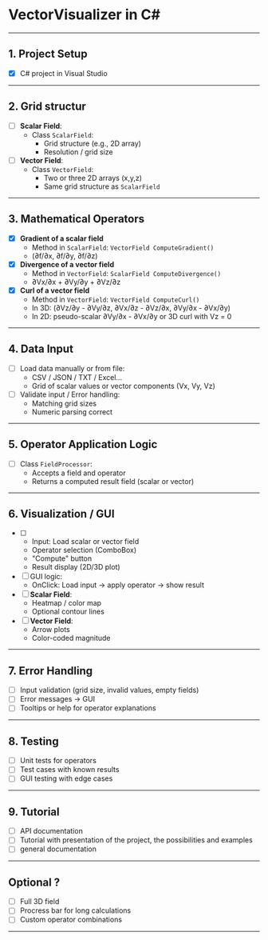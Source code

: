 # VectorVisualizer in C#

---

##  1. Project Setup
- [X] C# project in Visual Studio

---

##  2. Grid structur
- [ ] **Scalar Field**:
  - Class `ScalarField`:
    - Grid structure (e.g., 2D array)
    - Resolution / grid size
- [ ] **Vector Field**:
  - Class `VectorField`:
    - Two or three 2D arrays (x,y,z)
    - Same grid structure as `ScalarField`

---

##  3. Mathematical Operators
- [X] **Gradient of a scalar field**
  - Method in `ScalarField`: `VectorField ComputeGradient()`
  - (∂f/∂x, ∂f/∂y, ∂f/∂z)
- [X] **Divergence of a vector field**
  - Method in `VectorField`: `ScalarField ComputeDivergence()`
  - ∂Vx/∂x + ∂Vy/∂y + ∂Vz/∂z
- [X] **Curl of a vector field**
  - Method in `VectorField`: `VectorField ComputeCurl()`
  - In 3D: (∂Vz/∂y - ∂Vy/∂z, ∂Vx/∂z - ∂Vz/∂x, ∂Vy/∂x - ∂Vx/∂y)
  - In 2D: pseudo-scalar ∂Vy/∂x - ∂Vx/∂y or 3D curl with Vz = 0

---

##  4. Data Input 
- [ ] Load data manually or from file:
  - CSV / JSON / TXT / Excel...
  - Grid of scalar values or vector components (Vx, Vy, Vz)
- [ ] Validate input / Error handling:
  - Matching grid sizes
  - Numeric parsing correct

---

##  5. Operator Application Logic
- [ ] Class `FieldProcessor`:
  - Accepts a field and operator
  - Returns a computed result field (scalar or vector)

---

##  6. Visualization / GUI
- [ ]
  - Input: Load scalar or vector field
  - Operator selection (ComboBox)
  - "Compute" button
  - Result display (2D/3D plot)
- [ ] GUI logic:
  - OnClick: Load input -> apply operator -> show result
- [ ] **Scalar Field**:
  - Heatmap / color map
  - Optional contour lines
- [ ] **Vector Field**:
  - Arrow plots
  - Color-coded magnitude

---

##  7. Error Handling
- [ ] Input validation (grid size, invalid values, empty fields)
- [ ] Error messages -> GUI
- [ ] Tooltips or help for operator explanations

---

##  8. Testing
- [ ] Unit tests for operators
- [ ] Test cases with known results
- [ ] GUI testing with edge cases

---

##  9. Tutorial
- [ ] API documentation
- [ ] Tutorial with presentation of the project, the possibilities and examples
- [ ] general documentation

---

##  Optional ?
- [ ] Full 3D field
- [ ] Procress bar for long calculations
- [ ] Custom operator combinations

---

